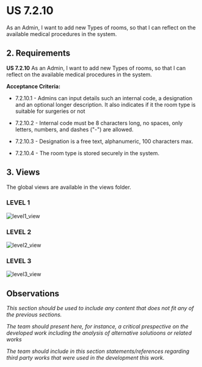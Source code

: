 # US 7.2.10

As an Admin, I want to add new Types of rooms, so that I can reflect on the
available medical procedures in the system. 

## 2. Requirements


**US 7.2.10** As an Admin, I want to add new Types of rooms, so that I can reflect on the
available medical procedures in the system. 


**Acceptance Criteria:**

- 7.2.10.1 - Admins can input details such an internal code, a designation and an optional longer description. It also indicates if it the room type is suitable for surgeries or not

- 7.2.10.2 - Internal code must be 8 characters long, no spaces, only letters, numbers, and dashes ("-") are allowed.

- 7.2.10.3 - Designation is a free text, alphanumeric, 100 characters max.

- 7.2.10.4 - The room type is stored securely in the system.

## 3. Views

The global views are available in the views folder. 

### LEVEL 1

![level1_view](views/level1/AddRoomTypes(level1).png)

### LEVEL 2

![level2_view](views/level2/AddRoomTypes(level2).png)

### LEVEL 3

![level3_view](views/level3/AddRoomTypes(level1).png)


## Observations

*This section should be used to include any content that does not fit any of the previous sections.*

*The team should present here, for instance, a critical prespective on the developed work including the analysis of alternative solutioons or related works*

*The team should include in this section statements/references regarding third party works that were used in the development this work.*